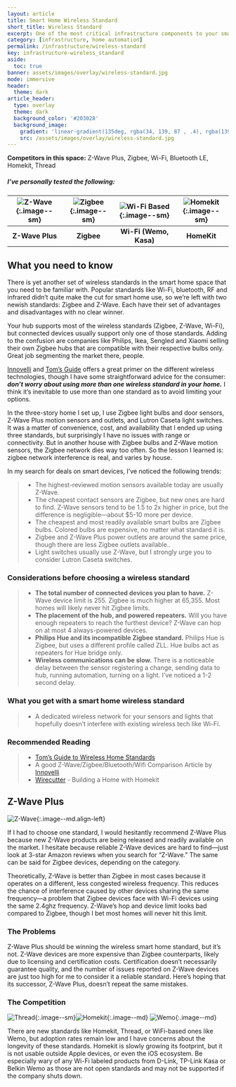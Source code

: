 ```yaml
---
layout: article
title: Smart Home Wireless Standard
short_title: Wireless Standard
excerpt: One of the most critical infrastructure components to your smart home.
category: [infrastructure, home automation]
permalink: /infrastructure/wireless-standard
key: infrastructure-wireless_standard
aside:
  toc: true
banner: assets/images/overlay/wireless-standard.jpg
mode: immersive
header:
  theme: dark
article_header:
  type: overlay
  theme: dark
  background_color: '#203028'
  background_image:
    gradient: 'linear-gradient(135deg, rgba(34, 139, 87 , .4), rgba(139, 34, 139, .4))'
    src: /assets/images/overlay/wireless-standard.jpg
---
```


<!--more-->

**Competitors in this space:** Z-Wave Plus, Zigbee, Wi-Fi, Bluetooth LE, Homekit, Thread

##### I’ve personally tested the following:

| ![Z-Wave](\assets\images\logo\zwave.png){:.image--sm} | ![Zigbee](\assets\images\logo\zigbee.png){:.image--sm} | ![Wi-Fi Based](\assets\images\logo\wifi.png){:.image--sm} | ![Homekit](\assets\images\logo\homekit.png){:.image--sm} |
|:-------:|:--------:|:---------:|:---------:|
| **Z-Wave Plus** | **Zigbee** | **Wi-Fi (Wemo, Kasa)** | **HomeKit** |


## What you need to know
There is yet another set of wireless standards in the smart home space that you need to be familiar with. Popular standards like Wi-Fi, bluetooth, RF and infrared didn’t quite make the cut for smart home use, so we’re left with two newish standards: Zigbee and Z-Wave. Each have their set of advantages and disadvantages with no clear winner.

Your hub supports most of the wireless standards (Zigbee, Z-Wave, Wi-Fi), but connected devices usually support only one of those standards. Adding to the confusion are companies like Philips, Ikea, Sengled and Xiaomi selling their own Zigbee hubs that are compatible with their respective bulbs only. Great job segmenting the market there, people.

[Innovelli](https://inovelli.com/z-wave-vs-zigbee-vs-bluetooth-vs-wifi-smart-home-technology/) and [Tom’s Guide](https://www.tomsguide.com/us/smart-home-wireless-network-primer,news-21085.html
) offers a great primer on the different wireless technologies, though I have some straightforward advice for the consumer: __*don’t worry about using more than one wireless standard in your home.*__ I think it’s inevitable to use more than one standard as to avoid limiting your options.

In the three-story home I set up, I use Zigbee light bulbs and door sensors, Z-Wave Plus motion sensors and outlets, and Lutron Caseta light switches. It was a matter of convenience, cost, and availability that I ended up using three standards, but surprisingly I have no issues with range or connectivity.  But in another house with Zigbee bulbs and Z-Wave motion sensors, the Zigbee network dies way too often. So the lesson I learned is: zigbee network interference is real, and varies by house.

In my search for deals on smart devices, I’ve noticed the following trends:

> - The highest-reviewed motion sensors available today are usually Z-Wave. 
> - The cheapest contact sensors are Zigbee, but new ones are hard to find. Z-Wave sensors tend to be 1.5 to 2x higher in price, but the difference is negligible—about $5-10 more per device.
> - The cheapest and most readily available smart bulbs are Zigbee bulbs. Colored bulbs are expensive, no matter what standard it is.
> - Zigbee and Z-Wave Plus power outlets are around the same price, though there are less Zigbee outlets available..
> - Light switches usually use Z-Wave, but I strongly urge you to consider Lutron Caseta switches.

### Considerations before choosing a wireless standard

> - **The total number of connected devices you plan to have.** Z-Wave device limit is 255. Zigbee is much higher at 65,355. Most homes will likely never hit Zigbee limits.
> - **The placement of the hub, and powered repeaters.** Will you have enough repeaters to reach the furthest device? Z-Wave can hop on at most 4 always-powered devices.
> - **Philips Hue and its incompatible Zigbee standard.** Philips Hue is Zigbee, but uses a different profile called ZLL.  Hue bulbs act as repeaters for Hue bridge only.
> - **Wireless communications can be slow.** There is a noticeable delay between the sensor registering a change, sending data to hub, running automation, turning on a light. I’ve noticed a 1-2 second delay.

### What you get with a smart home wireless standard

> - A dedicated wireless network for your sensors and lights that hopefully doesn’t interfere with existing wireless tech like Wi-Fi.

### Recommended Reading
> - [Tom’s Guide to Wireless Home Standards](https://www.tomsguide.com/us/smart-home-wireless-network-primer,news-21085.html
)
> - A good Z-Wave/Zigbee/Bluetooth/Wifi Comparison Article by [Innovelli](https://inovelli.com/z-wave-vs-zigbee-vs-bluetooth-vs-wifi-smart-home-technology/) 
> - [Wirecutter](https://thewirecutter.com/reviews/building-a-smart-home-with-apples-homekit/) - Building a Home with Homekit

## Z-Wave Plus
![Z-Wave](\assets\images\logo\zwave.jpg){:.image--md.align-left}

If I had to choose one standard, I would hesitantly recommend Z-Wave Plus because new Z-Wave products are being released and readily available on the market. I hesitate because reliable Z-Wave devices are hard to find—just look at 3-star Amazon reviews when you search for “Z-Wave.” The same can be said for Zigbee devices, depending on the category.

Theoretically, Z-Wave is better than Zigbee in most cases because it operates on a different, less congested wireless frequency. This reduces the chance of interference caused by other devices sharing the same frequency—a problem that Zigbee devices face with Wi-Fi devices using the same 2.4ghz frequency. Z-Wave’s hop and device limit looks bad compared to Zigbee, though I bet most homes will never hit this limit. 

### The Problems
Z-Wave Plus should be winning the wireless smart home standard, but it’s not. Z-Wave devices are more expensive than Zigbee counterparts, likely due to licensing and certification costs. Certification doesn’t necessarily guarantee quality, and the number of issues reported on Z-Wave devices are just too high for me to consider it a reliable standard. Here’s hoping that its successor, Z-Wave Plus, doesn’t repeat the same mistakes.


### The Competition

![Thread](\assets\images\logo\thread02.png){:.image--sm}![Homekit](\assets\images\logo\homekit.png){:.image--md}
![Wemo](\assets\images\logo\wemo.png){:.image--md}

There are new standards like Homekit, Thread, or WiFi-based ones like Wemo, but adoption rates remain low and I have concerns about the longevity of these standards. Homekit is slowly growing its footprint, but it is not usable outside Apple devices, or even the iOS ecosystem. Be especially wary of any Wi-Fi labeled products from D-Link, TP-Link Kasa or Belkin Wemo as those are not open standards and may not be supported if the company shuts down. 

